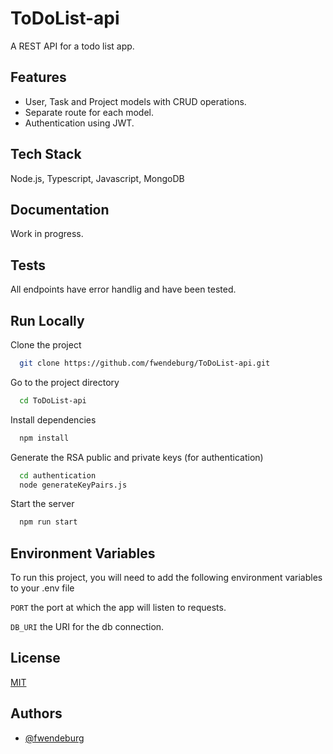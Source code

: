 # ToDoList-api
A REST API for a todo list app.

## Features
- User, Task and Project models with CRUD operations.
- Separate route for each model.
- Authentication using JWT.

## Tech Stack
Node.js, Typescript, Javascript, MongoDB

## Documentation
Work in progress.

## Tests
All endpoints have error handlig and have been tested.

## Run Locally
Clone the project

```bash
  git clone https://github.com/fwendeburg/ToDoList-api.git
```

Go to the project directory

```bash
  cd ToDoList-api
```

Install dependencies

```bash
  npm install
```

Generate the RSA public and private keys (for authentication)

```bash
  cd authentication
  node generateKeyPairs.js 
```

Start the server

```bash
  npm run start
```

## Environment Variables
To run this project, you will need to add the following environment variables to your .env file

`PORT` the port at which the app will listen to requests.

`DB_URI` the URI for the db connection.

## License
[MIT](https://choosealicense.com/licenses/mit/)

## Authors
- [@fwendeburg](https://www.github.com/fwendeburg)
